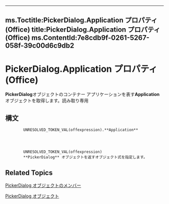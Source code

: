 

---
ms.Toctitle:PickerDialog.Application プロパティ (Office)
title:PickerDialog.Application プロパティ (Office)
ms.ContentId:7e8cdb9f-0261-5267-058f-39c00d6c9db2
---
# PickerDialog.Application プロパティ (Office)




**PickerDialog**オブジェクトのコンテナー アプリケーションを表す**Application**オブジェクトを取得します。読み取り専用

## 構文

            UNRESOLVED_TOKEN_VAL(offexpression).**Application**




            UNRESOLVED_TOKEN_VAL(offexpression)
            **PickerDialog** オブジェクトを返すオブジェクト式を指定します。



## Related Topics

[PickerDialog オブジェクトのメンバー](4ad8074d-9611-79e9-48e8-8c4f5fbbaba0.md)

[PickerDialog オブジェクト](279b1a6a-f09d-a0e7-89c9-aac6c581439f.md)





